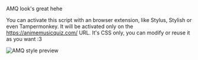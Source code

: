 AMQ look's great hehe

You can activate this script with an browser extension, like Stylus, Stylish or even Tampermonkey. It will be activated only on the https://animemusicquiz.com/ URL.
It's CSS only, you can modify or reuse it as you want :3

![AMQ style preview](https://cdn.discordapp.com/attachments/847956366990770177/962839635300593734/unknown.png "Preview")
